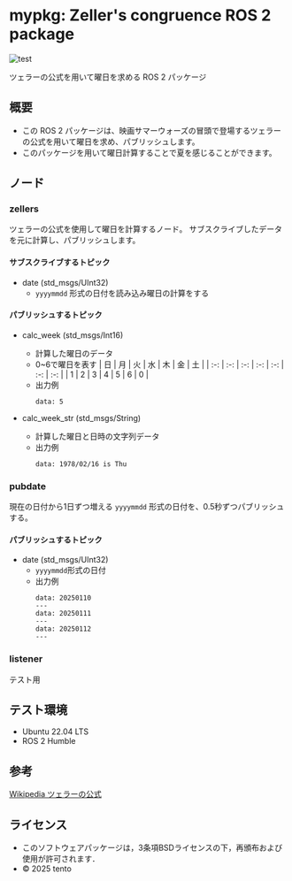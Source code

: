 # mypkg: Zeller's congruence ROS 2 package
![test](https://github.com/tentoshinz/mypkg/actions/workflows/test.yml/badge.svg)

ツェラーの公式を用いて曜日を求める ROS 2 パッケージ

## 概要
- この ROS 2 パッケージは、映画サマーウォーズの冒頭で登場するツェラーの公式を用いて曜日を求め、パブリッシュします。
- このパッケージを用いて曜日計算することで夏を感じることができます。

## ノード

### zellers
ツェラーの公式を使用して曜日を計算するノード。
サブスクライブしたデータを元に計算し、パブリッシュします。

#### サブスクライブするトピック
- date (std_msgs/UInt32)
    - ```yyyymmdd``` 形式の日付を読み込み曜日の計算をする

#### パブリッシュするトピック
- calc_week (std_msgs/Int16)
    - 計算した曜日のデータ
    - 0~6で曜日を表す
        | 日 | 月 | 火 | 水 | 木 | 金 | 土 |
        | :-: | :-: | :-: | :-: | :-: | :-: | :-: |
        | 1 | 2 | 3 | 4 | 5 | 6 | 0 |
    - 出力例
        ```
        data: 5
        ```

- calc_week_str (std_msgs/String)
    - 計算した曜日と日時の文字列データ
    - 出力例
        ```
        data: 1978/02/16 is Thu
        ```

### pubdate
現在の日付から1日ずつ増える ```yyyymmdd``` 形式の日付を、0.5秒ずつパブリッシュする。

#### パブリッシュするトピック
- date (std_msgs/UInt32)
    - ```yyyymmdd```形式の日付
    - 出力例
        ```
        data: 20250110
        ---
        data: 20250111
        ---
        data: 20250112
        ---
        ```

### listener
テスト用


## テスト環境
- Ubuntu 22.04 LTS
- ROS 2 Humble

## 参考
[Wikipedia ツェラーの公式](https://ja.wikipedia.org/wiki/%E3%83%84%E3%82%A7%E3%83%A9%E3%83%BC%E3%81%AE%E5%85%AC%E5%BC%8F)

## ライセンス
- このソフトウェアパッケージは，3条項BSDライセンスの下，再頒布および使用が許可されます．
- © 2025 tento